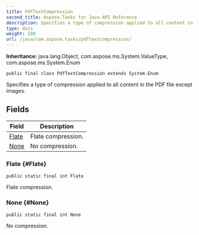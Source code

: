 ```yaml
---
title: PdfTextCompression
second_title: Aspose.Tasks for Java API Reference
description: Specifies a type of compression applied to all content in the PDF file except images.
type: docs
weight: 180
url: /java/com.aspose.tasks/pdftextcompression/
---
```


**Inheritance:**
java.lang.Object, com.aspose.ms.System.ValueType, com.aspose.ms.System.Enum
```
public final class PdfTextCompression extends System.Enum
```

Specifies a type of compression applied to all content in the PDF file except images.
## Fields

| Field | Description |
| --- | --- |
| [Flate](#Flate) | Flate compression. |
| [None](#None) | No compression. |
### Flate {#Flate}
```
public static final int Flate
```


Flate compression.

### None {#None}
```
public static final int None
```


No compression.

